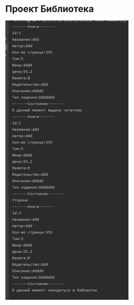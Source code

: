 # Проект Библиотека
![Image alt](https://github.com/ctrlz1337/RPM_10.04/blob/master/src/biblio/1.png)
